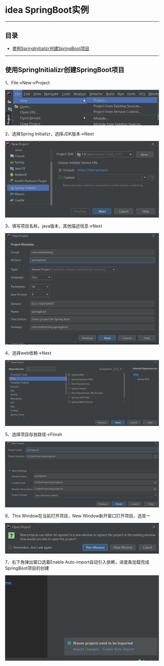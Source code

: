 # idea SpringBoot实例
****
## 目录
* [使用SpringInitializr创建SpringBoot项目](#使用SpringInitializr创建SpringBoot项目) 
****
使用SpringInitializr创建SpringBoot项目
------
1、File→New→Project 

![创建SpringBoot01](assets\创建SpringBoot01.png)

2、选择Spring Initializr，选择JDK版本→Next  

![创建SpringBoot02](assets\创建SpringBoot02.png)

3、填写项目名称，java版本，其他描述信息→Next     

![创建SpringBoot03](assets\创建SpringBoot03.png)

4、选择web依赖→Next   

![创建SpringBoot04](assets\创建SpringBoot04.png)

5、选择项目存放路径→Fiinsh

![创建SpringBoot05](assets\创建SpringBoot05.png)

6、This Window在当前打开项目，New Window新开窗口打开项目，选其一

![创建SpringBoot06](assets\创建SpringBoot06.png)

7、右下角弹出窗口选着Enable Auto-import自动引入依赖，进度条加载完成SpringBoot项目的创建

![创建SpringBoot07](assets\创建SpringBoot07.png)
